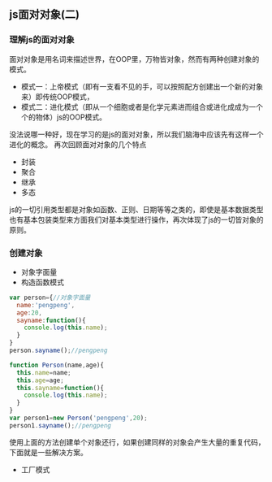 ## js面对对象(二)
### 理解js的面对对象

面对对象是用名词来描述世界，在OOP里，万物皆对象，然而有两种创建对象的模式。
- 模式一：上帝模式（即有一支看不见的手，可以按照配方创建出一个新的对象来）即传统OOP模式，
- 模式二：进化模式（即从一个细胞或者是化学元素进而组合或进化成成为一个个的物体）js的OOP模式。

没法说哪一种好，现在学习的是js的面对对象，所以我们脑海中应该先有这样一个进化的概念。
再次回顾面对对象的几个特点
- 封装
- 聚合
- 继承
- 多态

js的一切引用类型都是对象如函数、正则、日期等等之类的，即使是基本数据类型也有基本包装类型来方面我们对基本类型进行操作，再次体现了js的一切皆对象的原则。
### 创建对象

- 对象字面量
- 构造函数模式

```js
var person={//对象字面量
  name:'pengpeng',
  age:20,
  sayname:function(){
    console.log(this.name);
  }
}
person.sayname();//pengpeng
```
```js
function Person(name,age){
  this.name=name;
  this.age=age;
  this.sayname=function(){
    console.log(this.name);
  }
}
var person1=new Person('pengpeng',20);
person1.sayname();//pengpeng
```
使用上面的方法创建单个对象还行，如果创建同样的对象会产生大量的重复代码，下面就是一些解决方案。
- 工厂模式
